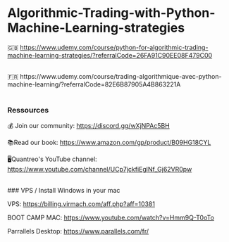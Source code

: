 # Algorithmic-Trading-with-Python-Machine-Learning-strategies

🇬🇧 https://www.udemy.com/course/python-for-algorithmic-trading-machine-learning-strategies/?referralCode=26FA91C90EE08F479C00 


<br>
🇫🇷 https://www.udemy.com/course/trading-algorithmique-avec-python-machine-learning/?referralCode=82E6B87905A4B863221A

<br>
<br>

### Ressources

💰 Join our community: https://discord.gg/wXjNPAc5BH

📚Read our book: https://www.amazon.com/gp/product/B09HG18CYL 

🖥️Quantreo's YouTube channel: https://www.youtube.com/channel/UCp7jckfiEglNf_Gj62VR0pw

<br>
### VPS / Install Windows in your mac

VPS: https://billing.virmach.com/aff.php?aff=10381

BOOT CAMP MAC: https://www.youtube.com/watch?v=Hmm9Q-T0oTo

Parrallels Desktop: https://www.parallels.com/fr/
